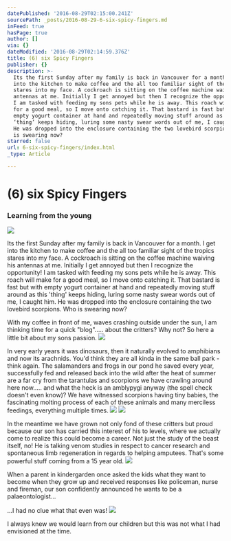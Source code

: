 ```yaml
---
datePublished: '2016-08-29T02:15:00.241Z'
sourcePath: _posts/2016-08-29-6-six-spicy-fingers.md
inFeed: true
hasPage: true
author: []
via: {}
dateModified: '2016-08-29T02:14:59.376Z'
title: (6) six Spicy Fingers
publisher: {}
description: >-
  Its the first Sunday after my family is back in Vancouver for a month. I get
  into the kitchen to make coffee and the all too familiar sight of the tropics
  stares into my face. A cockroach is sitting on the coffee machine waiving his
  antennas at me. Initially I get annoyed but then I recognize the opportunity!
  I am tasked with feeding my sons pets while he is away. This roach will make
  for a good meal, so I move onto catching it. That bastard is fast but with
  empty yogurt container at hand and repeatedly moving stuff around as this
  ‘thing’ keeps hiding, luring some nasty swear words out of me, I caught him.
  He was dropped into the enclosure containing the two lovebird scorpions. Who
  is swearing now?
starred: false
url: 6-six-spicy-fingers/index.html
_type: Article

---
```

# (6) six Spicy Fingers

### Learning from the young
![](https://the-grid-user-content.s3-us-west-2.amazonaws.com/095d32fd-97d7-4e2d-951b-8202a92dbec4.jpg)

Its the first Sunday after my family is back in Vancouver for a month. I get into the kitchen to make coffee and the all too familiar sight of the tropics stares into my face. A cockroach is sitting on the coffee machine waiving his antennas at me. Initially I get annoyed but then I recognize the opportunity! I am tasked with feeding my sons pets while he is away. This roach will make for a good meal, so I move onto catching it. That bastard is fast but with empty yogurt container at hand and repeatedly moving stuff around as this 'thing' keeps hiding, luring some nasty swear words out of me, I caught him. He was dropped into the enclosure containing the two lovebird scorpions. Who is swearing now?

With my coffee in front of me, waves crashing outside under the sun, I am thinking time for a quick "blog"..... about the critters? Why not? So here a little bit about my sons passion.
![](https://the-grid-user-content.s3-us-west-2.amazonaws.com/1630d466-d93f-4b71-a160-fa22f6328228.jpg)

In very early years it was dinosaurs, then it naturally evolved to amphibians and now its arachnids. You'd think they are all kinda in the same ball park - think again. The salamanders and frogs in our pond he saved every year, successfully fed and released back into the wild after the heat of summer are a far cry from the tarantulas and scorpions we have crawling around here now..... and what the heck is an amblypygi anyway (the spell check doesn't even know)? We have witnessed scorpions having tiny babies, the fascinating molting process of each of these animals and many merciless feedings, everything multiple times.
![](https://the-grid-user-content.s3-us-west-2.amazonaws.com/fae95219-cb6b-4d54-a7fa-e53a3ac62ab4.jpg)
![](https://the-grid-user-content.s3-us-west-2.amazonaws.com/77b7cd66-725c-4bed-8f94-e38740c118c3.jpg)

In the meantime we have grown not only fond of these critters but proud because our son has carried this interest of his to levels, where we actually come to realize this could become a career. Not just the study of the beast itself, no! He is talking venom studies in respect to cancer research and spontaneous limb regeneration in regards to helping amputees. That's some powerful stuff coming from a 15 year old.
![](https://the-grid-user-content.s3-us-west-2.amazonaws.com/d78f53e7-8356-47af-8e61-61d0a78cb72e.jpg)

When a parent in kindergarden once asked the kids what they want to become when they grow up and received responses like policeman, nurse and fireman, our son confidently announced he wants to be a palaeontologist...

...I had no clue what that even was!
![](https://the-grid-user-content.s3-us-west-2.amazonaws.com/f12244b9-bb90-4f72-a5ae-a4cf1b0c0fc8.jpg)

I always knew we would learn from our children but this was not what I had envisioned at the time.